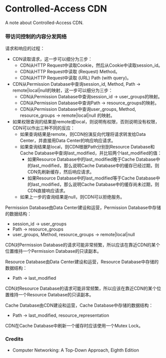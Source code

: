 # Controlled-Access CDN
A note about Controlled-Access CDN.

### 带访问控制的内容分发网络

请求和响应的过程：
- CDN读取请求，这一步可以细分为三步：
  - CDN从HTTP Request中读取Cookie，然后从Cookie中读取session_id。
  - CDN从HTTP Request中读取 (Request) Method。
  - CDN从HTTP Request中读取 (URL) Path (with query)。
- CDN从Permission Database中查询session_id, Method, Path -> remote|local|null的映射，这一步可以细分为三步：
  - CDN从Permission Database中查询session_id -> user_groups的映射。
  - CDN从Permission Database中查询Path -> resource_groups的映射。
  - CDN从Permission Database中查询user_groups, Method, resource_groups -> remote|local|null 的映射。
- 如果权限查询的结果是remote或local，则说明有权限，否则说明没有权限，CDN可以作出三种不同的反应：
  - 如果查询结果是remote，则CDN扮演反向代理将请求转发给Data Center，并直接用Data Center的响应响应请求。
  - 如果查询结果是local，则CDN根据Path分别到Resource Database和Cache Database中查询last_modified，并比较两个last_modified的值：
    - 如果Resource Database中的last_modified晚于Cache Database中的last_modified，那么说明Cache Database中的缓存已经过期，则CDN先刷新缓存，然后响应请求。
    - 如果Resource Database中的last_modified等于Cache Database中的last_modified，那么说明Cache Database中的缓存尚未过期，则CDN直接响应请求。
  - 如果上一步的查询结果是null，则CDN可以拒绝服务。

Permission Database由Data Center建设和运营，Permission Database中存储的数据结构：
- session_id -> user_groups
- Path -> resource_groups
- user_groups, Method, resource_groups -> remote|local|null

CDN对Permission Database的请求可能非常频繁，所以应该在靠近CDN的某个位置维持一个Permission Database的只读副本。

Resource Database由Data Center建设和运营，Resource Database中存储的数据结构：
- Path -> last_modified

CDN对Resource Database的请求可能非常频繁，所以应该在靠近CDN的某个位置维持一个Resource Database的只读副本。

Cache Database由CDN建设和运营，Cache Database中存储的数据结构：
- Path -> last_modified, resource_representation

CDN在Cache Database中刷新一个缓存时应该使用一个Mutex Lock。

### Credits
- Computer Networking: A Top-Down Approach, Eighth Edition
